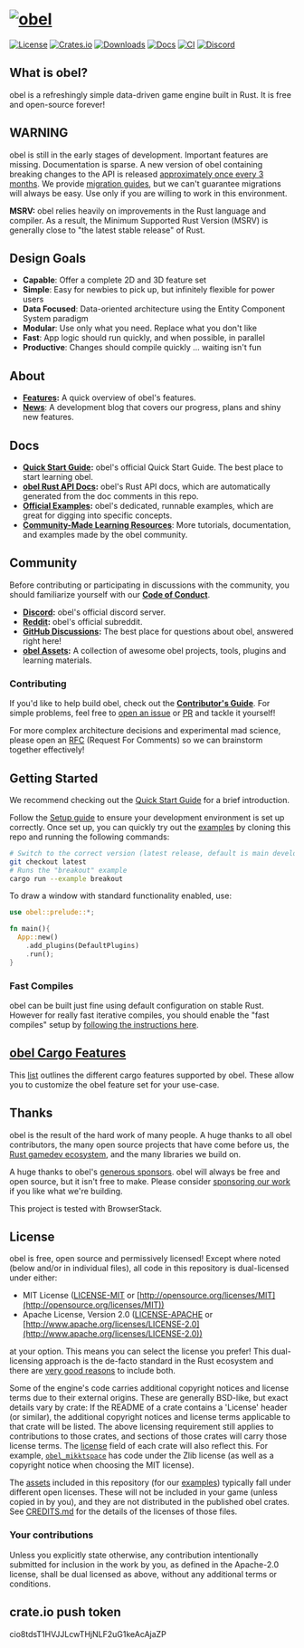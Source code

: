 # [![obel](assets/branding/obel_logo_light_dark_and_dimmed.svg)](https://obelengine.org)

[![License](https://img.shields.io/badge/license-MIT%2FApache-blue.svg)](https://github.com/obelengine/obel#license)
[![Crates.io](https://img.shields.io/crates/v/obel.svg)](https://crates.io/crates/obel)
[![Downloads](https://img.shields.io/crates/d/obel.svg)](https://crates.io/crates/obel)
[![Docs](https://docs.rs/obel/badge.svg)](https://docs.rs/obel/latest/obel/)
[![CI](https://github.com/obelengine/obel/workflows/CI/badge.svg)](https://github.com/obelengine/obel/actions)
[![Discord](https://img.shields.io/discord/691052431525675048.svg?label=&logo=discord&logoColor=ffffff&color=7389D8&labelColor=6A7EC2)](https://discord.gg/obel)

## What is obel?

obel is a refreshingly simple data-driven game engine built in Rust. It is free and open-source forever!

## WARNING

obel is still in the early stages of development. Important features are missing. Documentation is sparse. A new version of obel containing breaking changes to the API is released [approximately once every 3 months](https://obelengine.org/news/obel-0-6/#the-train-release-schedule). We provide [migration guides](https://obelengine.org/learn/migration-guides/), but we can't guarantee migrations will always be easy. Use only if you are willing to work in this environment.

**MSRV:** obel relies heavily on improvements in the Rust language and compiler.
As a result, the Minimum Supported Rust Version (MSRV) is generally close to "the latest stable release" of Rust.

## Design Goals

* **Capable**: Offer a complete 2D and 3D feature set
* **Simple**: Easy for newbies to pick up, but infinitely flexible for power users
* **Data Focused**: Data-oriented architecture using the Entity Component System paradigm
* **Modular**: Use only what you need. Replace what you don't like
* **Fast**: App logic should run quickly, and when possible, in parallel
* **Productive**: Changes should compile quickly ... waiting isn't fun

## About

* **[Features](https://obelengine.org):** A quick overview of obel's features.
* **[News](https://obelengine.org/news/)**: A development blog that covers our progress, plans and shiny new features.

## Docs

* **[Quick Start Guide](https://obelengine.org/learn/quick-start/introduction):** obel's official Quick Start Guide. The best place to start learning obel.
* **[obel Rust API Docs](https://docs.rs/obel):** obel's Rust API docs, which are automatically generated from the doc comments in this repo.
* **[Official Examples](https://github.com/obelengine/obel/tree/latest/examples):** obel's dedicated, runnable examples, which are great for digging into specific concepts.
* **[Community-Made Learning Resources](https://obelengine.org/assets/#learning)**: More tutorials, documentation, and examples made by the obel community.

## Community

Before contributing or participating in discussions with the community, you should familiarize yourself with our [**Code of Conduct**](./CODE_OF_CONDUCT.md).

* **[Discord](https://discord.gg/obel):** obel's official discord server.
* **[Reddit](https://reddit.com/r/obel):** obel's official subreddit.
* **[GitHub Discussions](https://github.com/obelengine/obel/discussions):** The best place for questions about obel, answered right here!
* **[obel Assets](https://obelengine.org/assets/):** A collection of awesome obel projects, tools, plugins and learning materials.

### Contributing

If you'd like to help build obel, check out the **[Contributor's Guide](https://obelengine.org/learn/contribute/introduction)**.
For simple problems, feel free to [open an issue](https://github.com/obelengine/obel/issues) or
[PR](https://github.com/obelengine/obel/pulls) and tackle it yourself!

For more complex architecture decisions and experimental mad science, please open an [RFC](https://github.com/obelengine/rfcs) (Request For Comments) so we can brainstorm together effectively!

## Getting Started

We recommend checking out the [Quick Start Guide](https://obelengine.org/learn/quick-start/introduction) for a brief introduction.

Follow the [Setup guide](https://obelengine.org/learn/quick-start/getting-started/setup) to ensure your development environment is set up correctly.
Once set up, you can quickly try out the [examples](https://github.com/obelengine/obel/tree/latest/examples) by cloning this repo and running the following commands:

```sh
# Switch to the correct version (latest release, default is main development branch)
git checkout latest
# Runs the "breakout" example
cargo run --example breakout
```

To draw a window with standard functionality enabled, use:

```rust
use obel::prelude::*;

fn main(){
  App::new()
    .add_plugins(DefaultPlugins)
    .run();
}
```

### Fast Compiles

obel can be built just fine using default configuration on stable Rust. However for really fast iterative compiles, you should enable the "fast compiles" setup by [following the instructions here](https://obelengine.org/learn/quick-start/getting-started/setup).

## [obel Cargo Features][cargo_features]

This [list][cargo_features] outlines the different cargo features supported by obel. These allow you to customize the obel feature set for your use-case.

[cargo_features]: docs/cargo_features.md

## Thanks

obel is the result of the hard work of many people. A huge thanks to all obel contributors, the many open source projects that have come before us, the [Rust gamedev ecosystem](https://arewegameyet.rs/), and the many libraries we build on.

A huge thanks to obel's [generous sponsors](https://obelengine.org). obel will always be free and open source, but it isn't free to make. Please consider [sponsoring our work](https://obelengine.org/donate/) if you like what we're building.

<!-- This next line need to stay exactly as is. It is required for BrowserStack sponsorship. -->
This project is tested with BrowserStack.

## License

obel is free, open source and permissively licensed!
Except where noted (below and/or in individual files), all code in this repository is dual-licensed under either:

* MIT License ([LICENSE-MIT](LICENSE-MIT) or [http://opensource.org/licenses/MIT](http://opensource.org/licenses/MIT))
* Apache License, Version 2.0 ([LICENSE-APACHE](LICENSE-APACHE) or [http://www.apache.org/licenses/LICENSE-2.0](http://www.apache.org/licenses/LICENSE-2.0))

at your option.
This means you can select the license you prefer!
This dual-licensing approach is the de-facto standard in the Rust ecosystem and there are [very good reasons](https://github.com/obelengine/obel/issues/2373) to include both.

Some of the engine's code carries additional copyright notices and license terms due to their external origins.
These are generally BSD-like, but exact details vary by crate:
If the README of a crate contains a 'License' header (or similar), the additional copyright notices and license terms applicable to that crate will be listed.
The above licensing requirement still applies to contributions to those crates, and sections of those crates will carry those license terms.
The [license](https://doc.rust-lang.org/cargo/reference/manifest.html#the-license-and-license-file-fields) field of each crate will also reflect this.
For example, [`obel_mikktspace`](./crates/obel_mikktspace/README.md#license-agreement) has code under the Zlib license (as well as a copyright notice when choosing the MIT license).

The [assets](assets) included in this repository (for our [examples](./examples/README.md)) typically fall under different open licenses.
These will not be included in your game (unless copied in by you), and they are not distributed in the published obel crates.
See [CREDITS.md](CREDITS.md) for the details of the licenses of those files.

### Your contributions

Unless you explicitly state otherwise,
any contribution intentionally submitted for inclusion in the work by you,
as defined in the Apache-2.0 license,
shall be dual licensed as above,
without any additional terms or conditions.

## crate.io push token
cio8tdsT1HVJJLcwTHjNLF2uG1keAcAjaZP